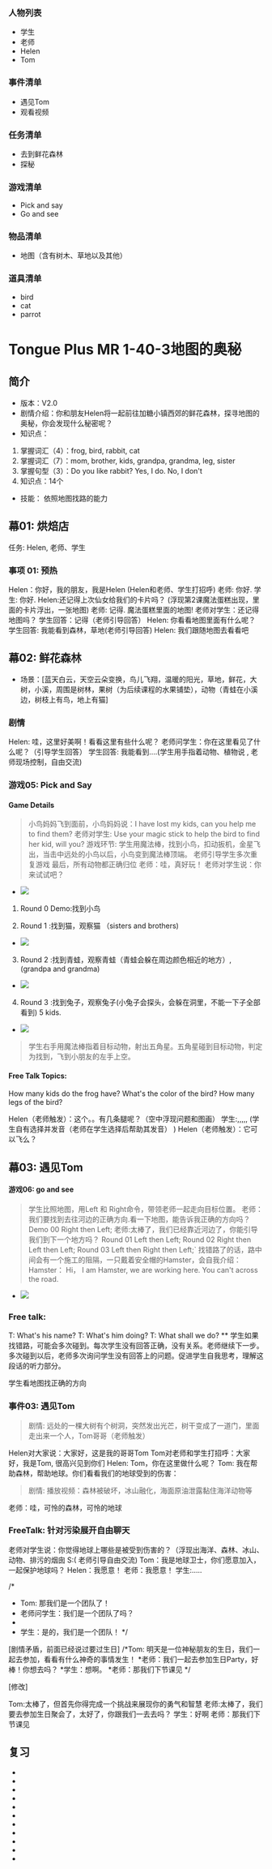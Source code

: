 ### 人物列表
*  学生
*  老师
*  Helen
*  Tom

### 事件清单
*  遇见Tom
*  观看视频

### 任务清单
*  去到鲜花森林
*  探秘

### 游戏清单
*  Pick and say
*  Go and see

### 物品清单
*  地图（含有树木、草地以及其他）


### 道具清单
*  bird
*  cat
*  parrot

# Tongue Plus MR 1-40-3地图的奥秘
## 简介
* 版本：V2.0
* 剧情介绍：你和朋友Helen将一起前往加糖小镇西郊的鲜花森林，探寻地图的奥秘，你会发现什么秘密呢？
* 知识点：
1. 掌握词汇（4）：frog, bird, rabbit, cat
2. 掌握词汇（7）：mom, brother, kids, grandpa, grandma, leg, sister
3. 掌握句型（3）：Do you like rabbit? Yes, I do. No, I don't
6. 知识点：14个
* 技能： 依照地图找路的能力

## 幕01: 烘焙店
任务: Helen, 老师、学生

### 事项 01: 预热
Helen：你好，我的朋友，我是Helen (Helen和老师、学生打招呼)
老师: 你好.
学生: 你好.
Helen:还记得上次仙女给我们的卡片吗？
(浮现第2课魔法蛋糕出现，里面的卡片浮出，一张地图)
老师: 记得. 魔法蛋糕里面的地图!
老师对学生：还记得地图吗？
学生回答：记得（老师引导回答）
Helen: 你看看地图里面有什么呢？
学生回答: 我能看到森林，草地(老师引导回答)
Helen: 我们跟随地图去看看吧



## 幕02: 鲜花森林
* 场景：[蓝天白云，天空云朵变换，鸟儿飞翔，温暖的阳光，草地，鲜花，大树，小溪，周围是树林，果树（为后续课程的水果铺垫），动物（青蛙在小溪边，树枝上有鸟，地上有猫]
### 剧情
Helen: 哇，这里好美啊！看看这里有些什么呢？
老师问学生：你在这里看见了什么呢？（引导学生回答）
学生回答: 我能看到….(学生用手指着动物、植物说 , 老师现场控制，自由交流)

### 游戏05: Pick and Say
#### Game Details
> 小鸟妈妈飞到面前，小鸟妈妈说：I have lost my kids, can you help me to find them?
老师对学生: Use your magic stick to help the bird to find her kid, will you?
游戏环节: 学生用魔法棒，找到小鸟，扣动扳机，金星飞出，当击中远处的小鸟以后，小鸟变到魔法棒顶端。
老师引导学生多次重复游戏 最后，所有动物都正确归位
老师：哇，真好玩！
老师对学生说：你来试试吧？

* ![](.SB_0103_lesson03_images\031.png)

1. Round 0 Demo:找到小鸟

2. Round 1     :找到猫，观察猫  （sisters and brothers)
* ![](.SB_0103_lesson03_images\036.png)
3. Round 2     :找到青蛙，观察青蛙（青蛙会躲在周边颜色相近的地方）, (grandpa and grandma)
* ![](.SB_0103_lesson03_images\033.png)
4. Round 3     :找到兔子，观察兔子(小兔子会探头，会躲在洞里，不能一下子全部看到) 5 kids.
* ![](.SB_0103_lesson03_images\034.png)

> 学生右手用魔法棒指着目标动物，射出五角星。五角星碰到目标动物，判定为找到，飞到小朋友的左手上空。
#### Free Talk Topics:
How many kids do the frog have?
What's the color of the bird?
How many legs of the bird?

Helen（老师触发）：这个。。有几条腿呢？（空中浮现问题和图画）
学生:,,,,,
(学生自有选择并发音（老师在学生选择后帮助其发音）
)
Helen（老师触发）：它可以飞么？

## 幕03: 遇见Tom
#### 游戏06: go and see
> 学生比照地图，用Left 和 Right命令，带领老师一起走向目标位置。
老师：我们要找到去往河边的正确方向.看一下地图，能告诉我正确的方向吗？
Demo  00 Right then Left; 
老师:太棒了，我们已经靠近河边了，你能引导我们到下一个地方吗？
Round 01 Left then Left;
Round 02 Right then Left then Left;
Round 03 Left then Right then Left;` 
> 找错路了的话，路中间会有一个施工的阻隔，一只戴着安全帽的Hamster，会自我介绍：
Hamster： Hi， I am Hamster, we are working here. You can't across the road.
* ![](.SB_0103_lesson03_images\035.png)

### Free talk:
T: What's his name?
T: What's him doing?
T: What shall we do?
** 学生如果找错路，可能会多次碰到。每次学生没有回答正确，没有关系。老师继续下一步。多次碰到以后，老师多次询问学生没有回答上的问题。促进学生自我思考，理解这段话的听力部分。

学生看地图找正确的方向

### 事件03: 遇见Tom
>剧情: 远处的一棵大树有个树洞，突然发出光芒，树干变成了一道门，里面走出来一个人，Tom哥哥（老师触发）

Helen对大家说：大家好，这是我的哥哥Tom
Tom对老师和学生打招呼：大家好，我是Tom, 很高兴见到你们
Helen: Tom，你在这里做什么呢？
Tom: 我在帮助森林，帮助地球。你们看看我们的地球受到的伤害：

>剧情: 播放视频：森林被破坏，冰山融化，海面原油泄露黏住海洋动物等



老师：哇，可怜的森林，可怜的地球

### FreeTalk: 针对污染展开自由聊天
老师对学生说：你觉得地球上哪些是被受到伤害的？（浮现出海洋、森林、冰山、动物、排污的烟囱
S:( 老师引导自由交流)
Tom：我是地球卫士，你们愿意加入，一起保护地球吗？
Helen：我愿意！
老师：我愿意！
学生:…..


/*
* Tom: 那我们是一个团队了！
* 老师问学生：我们是一个团队了吗？
*
* 学生：是的，我们是一个团队！
*/

[剧情矛盾，前面已经说过要过生日]
/*Tom: 明天是一位神秘朋友的生日，我们一起去参加，看看有什么神奇的事情发生！
*老师：我们一起去参加生日Party，好棒！你想去吗？
*学生：想啊。
*老师：那我们下节课见
*/

[修改]

Tom:太棒了，但首先你得完成一个挑战来展现你的勇气和智慧
老师:太棒了，我们要去参加生日聚会了，太好了，你跟我们一去去吗？
学生：好啊
老师：那我们下节课见




## 复习

* 
* 
* 
* 
* 
* 
* 
* 
* 
* 
*
 